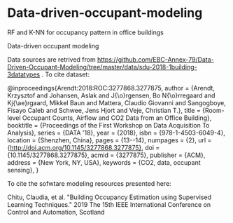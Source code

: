# Data-driven-occupant-modeling
RF and K-NN for occupancy pattern in office buildings

Data-driven occupant modeling

Data sources are retrived from https://github.com/EBC-Annex-79/Data-Driven-Occupant-Modeling/tree/master/data/sdu-2018-1building-3datatypes .
To cite dataset:

@inproceedings{Arendt:2018:ROC:3277868.3277875,
 author = {Arendt, Krzysztof and Johansen, Aslak and J{\o}rgensen, Bo N{\o}rregaard and Kj{\ae}rgaard, Mikkel Baun and Mattera, Claudio Giovanni and Sangogboye, Fisayo Caleb and Schwee, Jens Hjort and Veje, Christian T.},
 title = {Room-level Occupant Counts, Airflow and CO2 Data from an Office Building},
 booktitle = {Proceedings of the First Workshop on Data Acquisition To Analysis},
 series = {DATA '18},
 year = {2018},
 isbn = {978-1-4503-6049-4},
 location = {Shenzhen, China},
 pages = {13--14},
 numpages = {2},
 url = {http://doi.acm.org/10.1145/3277868.3277875},
 doi = {10.1145/3277868.3277875},
 acmid = {3277875},
 publisher = {ACM},
 address = {New York, NY, USA},
 keywords = {CO2, data, occupant sensing},
} 



To cite the sofwtare modeling resources presented here:

Chitu, Claudia, et al. "Building Occupancy Estimation using Supervised Learning Techniques." 2019 The 15th IEEE International Conference on Control and Automation, Scotland
